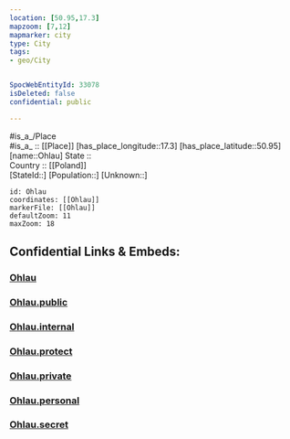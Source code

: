 ```yaml
---
location: [50.95,17.3] 
mapzoom: [7,12] 
mapmarker: city 
type: City
tags:
- geo/City


SpocWebEntityId: 33078
isDeleted: false
confidential: public

---
```

#is_a_/Place  
#is_a_ :: [[Place]] 
[has_place_longitude::17.3] 
[has_place_latitude::50.95] 
[name::Ohlau] 
State ::  
Country :: [[Poland]]  
[StateId::] 
[Population::] 
[Unknown::] 


```leaflet
id: Ohlau
coordinates: [[Ohlau]] 
markerFile: [[Ohlau]] 
defaultZoom: 11 
maxZoom: 18
```


## Confidential Links & Embeds: 

### [Ohlau](/_Standards/Earth/Continent/Europe/Europe~East/Poland/Provinces~Poland/Lower_Silesian/City/Ohlau.md) 

### [Ohlau.public](/_public/Earth/Continent/Europe/Europe~East/Poland/Provinces~Poland/Lower_Silesian/City/Ohlau.public.md) 

### [Ohlau.internal](/_internal/Earth/Continent/Europe/Europe~East/Poland/Provinces~Poland/Lower_Silesian/City/Ohlau.internal.md) 

### [Ohlau.protect](/_protect/Earth/Continent/Europe/Europe~East/Poland/Provinces~Poland/Lower_Silesian/City/Ohlau.protect.md) 

### [Ohlau.private](/_private/Earth/Continent/Europe/Europe~East/Poland/Provinces~Poland/Lower_Silesian/City/Ohlau.private.md) 

### [Ohlau.personal](/_personal/Earth/Continent/Europe/Europe~East/Poland/Provinces~Poland/Lower_Silesian/City/Ohlau.personal.md) 

### [Ohlau.secret](/_secret/Earth/Continent/Europe/Europe~East/Poland/Provinces~Poland/Lower_Silesian/City/Ohlau.secret.md)

